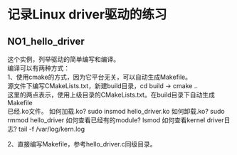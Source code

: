 # 记录Linux driver驱动的练习
## NO1_hello_driver
这个实例，列举驱动的简单编写和编译。  
编译可以有两种方式：  
1、使用cmake的方式，因为它平台无关，可以自动生成Makefile。  
源文件下编写CMakeLists.txt，新建build目录，cd build  ->  cmake ..  
这里的两点表示，使用上级目录的CMakeLists.txt。在build目录下自动生成Makefile  
已经.ko文件。
如何加载.ko?    sudo insmod hello_driver.ko
如何卸载.ko?    sudo rmmod hello_driver
如何查看已经有的module?   lsmod
如何查看kernel driver日志?  tail -f /var/log/kern.log

2、直接编写Makefile，参考hello_driver.c同级目录。

